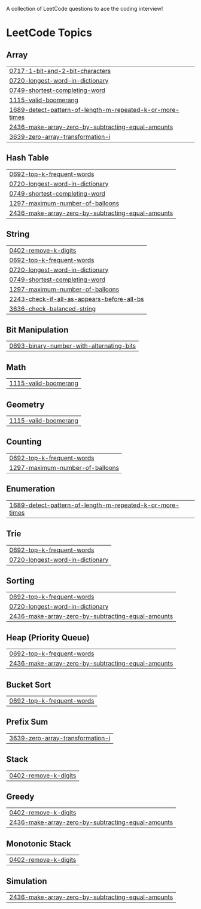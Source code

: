 A collection of LeetCode questions to ace the coding interview! 
<!---LeetCode Topics Start-->
# LeetCode Topics
## Array
|  |
| ------- |
| [0717-1-bit-and-2-bit-characters](https://github.com/SHAMNAD-S404/Leetcode_Storming/tree/master/0717-1-bit-and-2-bit-characters) |
| [0720-longest-word-in-dictionary](https://github.com/SHAMNAD-S404/Leetcode_Storming/tree/master/0720-longest-word-in-dictionary) |
| [0749-shortest-completing-word](https://github.com/SHAMNAD-S404/Leetcode_Storming/tree/master/0749-shortest-completing-word) |
| [1115-valid-boomerang](https://github.com/SHAMNAD-S404/Leetcode_Storming/tree/master/1115-valid-boomerang) |
| [1689-detect-pattern-of-length-m-repeated-k-or-more-times](https://github.com/SHAMNAD-S404/Leetcode_Storming/tree/master/1689-detect-pattern-of-length-m-repeated-k-or-more-times) |
| [2436-make-array-zero-by-subtracting-equal-amounts](https://github.com/SHAMNAD-S404/Leetcode_Storming/tree/master/2436-make-array-zero-by-subtracting-equal-amounts) |
| [3639-zero-array-transformation-i](https://github.com/SHAMNAD-S404/Leetcode_Storming/tree/master/3639-zero-array-transformation-i) |
## Hash Table
|  |
| ------- |
| [0692-top-k-frequent-words](https://github.com/SHAMNAD-S404/Leetcode_Storming/tree/master/0692-top-k-frequent-words) |
| [0720-longest-word-in-dictionary](https://github.com/SHAMNAD-S404/Leetcode_Storming/tree/master/0720-longest-word-in-dictionary) |
| [0749-shortest-completing-word](https://github.com/SHAMNAD-S404/Leetcode_Storming/tree/master/0749-shortest-completing-word) |
| [1297-maximum-number-of-balloons](https://github.com/SHAMNAD-S404/Leetcode_Storming/tree/master/1297-maximum-number-of-balloons) |
| [2436-make-array-zero-by-subtracting-equal-amounts](https://github.com/SHAMNAD-S404/Leetcode_Storming/tree/master/2436-make-array-zero-by-subtracting-equal-amounts) |
## String
|  |
| ------- |
| [0402-remove-k-digits](https://github.com/SHAMNAD-S404/Leetcode_Storming/tree/master/0402-remove-k-digits) |
| [0692-top-k-frequent-words](https://github.com/SHAMNAD-S404/Leetcode_Storming/tree/master/0692-top-k-frequent-words) |
| [0720-longest-word-in-dictionary](https://github.com/SHAMNAD-S404/Leetcode_Storming/tree/master/0720-longest-word-in-dictionary) |
| [0749-shortest-completing-word](https://github.com/SHAMNAD-S404/Leetcode_Storming/tree/master/0749-shortest-completing-word) |
| [1297-maximum-number-of-balloons](https://github.com/SHAMNAD-S404/Leetcode_Storming/tree/master/1297-maximum-number-of-balloons) |
| [2243-check-if-all-as-appears-before-all-bs](https://github.com/SHAMNAD-S404/Leetcode_Storming/tree/master/2243-check-if-all-as-appears-before-all-bs) |
| [3636-check-balanced-string](https://github.com/SHAMNAD-S404/Leetcode_Storming/tree/master/3636-check-balanced-string) |
## Bit Manipulation
|  |
| ------- |
| [0693-binary-number-with-alternating-bits](https://github.com/SHAMNAD-S404/Leetcode_Storming/tree/master/0693-binary-number-with-alternating-bits) |
## Math
|  |
| ------- |
| [1115-valid-boomerang](https://github.com/SHAMNAD-S404/Leetcode_Storming/tree/master/1115-valid-boomerang) |
## Geometry
|  |
| ------- |
| [1115-valid-boomerang](https://github.com/SHAMNAD-S404/Leetcode_Storming/tree/master/1115-valid-boomerang) |
## Counting
|  |
| ------- |
| [0692-top-k-frequent-words](https://github.com/SHAMNAD-S404/Leetcode_Storming/tree/master/0692-top-k-frequent-words) |
| [1297-maximum-number-of-balloons](https://github.com/SHAMNAD-S404/Leetcode_Storming/tree/master/1297-maximum-number-of-balloons) |
## Enumeration
|  |
| ------- |
| [1689-detect-pattern-of-length-m-repeated-k-or-more-times](https://github.com/SHAMNAD-S404/Leetcode_Storming/tree/master/1689-detect-pattern-of-length-m-repeated-k-or-more-times) |
## Trie
|  |
| ------- |
| [0692-top-k-frequent-words](https://github.com/SHAMNAD-S404/Leetcode_Storming/tree/master/0692-top-k-frequent-words) |
| [0720-longest-word-in-dictionary](https://github.com/SHAMNAD-S404/Leetcode_Storming/tree/master/0720-longest-word-in-dictionary) |
## Sorting
|  |
| ------- |
| [0692-top-k-frequent-words](https://github.com/SHAMNAD-S404/Leetcode_Storming/tree/master/0692-top-k-frequent-words) |
| [0720-longest-word-in-dictionary](https://github.com/SHAMNAD-S404/Leetcode_Storming/tree/master/0720-longest-word-in-dictionary) |
| [2436-make-array-zero-by-subtracting-equal-amounts](https://github.com/SHAMNAD-S404/Leetcode_Storming/tree/master/2436-make-array-zero-by-subtracting-equal-amounts) |
## Heap (Priority Queue)
|  |
| ------- |
| [0692-top-k-frequent-words](https://github.com/SHAMNAD-S404/Leetcode_Storming/tree/master/0692-top-k-frequent-words) |
| [2436-make-array-zero-by-subtracting-equal-amounts](https://github.com/SHAMNAD-S404/Leetcode_Storming/tree/master/2436-make-array-zero-by-subtracting-equal-amounts) |
## Bucket Sort
|  |
| ------- |
| [0692-top-k-frequent-words](https://github.com/SHAMNAD-S404/Leetcode_Storming/tree/master/0692-top-k-frequent-words) |
## Prefix Sum
|  |
| ------- |
| [3639-zero-array-transformation-i](https://github.com/SHAMNAD-S404/Leetcode_Storming/tree/master/3639-zero-array-transformation-i) |
## Stack
|  |
| ------- |
| [0402-remove-k-digits](https://github.com/SHAMNAD-S404/Leetcode_Storming/tree/master/0402-remove-k-digits) |
## Greedy
|  |
| ------- |
| [0402-remove-k-digits](https://github.com/SHAMNAD-S404/Leetcode_Storming/tree/master/0402-remove-k-digits) |
| [2436-make-array-zero-by-subtracting-equal-amounts](https://github.com/SHAMNAD-S404/Leetcode_Storming/tree/master/2436-make-array-zero-by-subtracting-equal-amounts) |
## Monotonic Stack
|  |
| ------- |
| [0402-remove-k-digits](https://github.com/SHAMNAD-S404/Leetcode_Storming/tree/master/0402-remove-k-digits) |
## Simulation
|  |
| ------- |
| [2436-make-array-zero-by-subtracting-equal-amounts](https://github.com/SHAMNAD-S404/Leetcode_Storming/tree/master/2436-make-array-zero-by-subtracting-equal-amounts) |
<!---LeetCode Topics End-->
